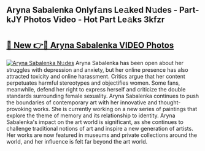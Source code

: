 ## Aryna Sabalenka Onlyf𝚊ns Le𝚊ked N𝚞des - Part-kJY Photos Video - Hot Part Le𝚊ks 3kfzr

# <h2><a href="http://ab51658.deff.icu/?id=Aryna+Sabalenka">🔗 New 👉🔴 Aryna Sabalenka VIDEO Photos</a></h2>

[![Aryna Sabalenka N𝚞des](https://i.imgur.com/rIISA9y.gif)](http://ab51658.deff.icu/?id=Aryna+Sabalenka)
Aryna Sabalenka has been open about her struggles with depression and anxiety, but her online presence has also attracted toxicity and online harassment. Critics argue that her content perpetuates harmful stereotypes and objectifies women. Some fans, meanwhile, defend her right to express herself and criticize the double standards surrounding female sexuality. Aryna Sabalenka continues to push the boundaries of contemporary art with her innovative and thought-provoking works. She is currently working on a new series of paintings that explore the theme of memory and its relationship to identity. Aryna Sabalenka's impact on the art world is significant, as she continues to challenge traditional notions of art and inspire a new generation of artists. Her works are now featured in museums and private collections around the world, and her influence is felt far beyond the art world.
